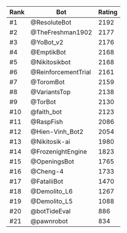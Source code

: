 Rank|Bot|Rating
---|---|---
#1|@ResoluteBot|2192
#2|@TheFreshman1902|2177
#3|@YoBot_v2|2176
#4|@EmptikBot|2168
#5|@Nikitosikbot|2168
#6|@ReinforcementTrial|2161
#7|@ToromBot|2159
#8|@VariantsTop|2138
#9|@TorBot|2130
#10|@faith_bot|2123
#11|@RaspFish|2086
#12|@Hien-Vinh_Bot2|2054
#13|@Nikitosik-ai|1980
#14|@FrozenightEngine|1823
#15|@OpeningsBot|1765
#16|@Cheng-4|1733
#17|@FataliiBot|1470
#18|@Demolito_L6|1267
#19|@Demolito_L5|1088
#20|@botTideEval|886
#21|@pawnrobot|834
